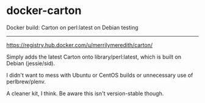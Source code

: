 docker-carton
=============

Docker build: Carton on perl:latest on Debian testing

* * *

https://registry.hub.docker.com/u/merrilymeredith/carton/

Simply adds the latest Carton onto library/perl:latest, which is built on
Debian (jessie/sid).

I didn't want to mess with Ubuntu or CentOS builds or unnecessary use of
perlbrew/plenv.

A cleaner kit, I think.  Be aware this isn't version-stable though.

